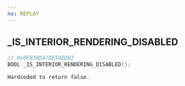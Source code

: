```yaml
---
ns: REPLAY
---
```

## _IS_INTERIOR_RENDERING_DISABLED

```c
// 0x0F838D47DE58EDB2
BOOL _IS_INTERIOR_RENDERING_DISABLED();
```

```
Hardcoded to return false.
```

